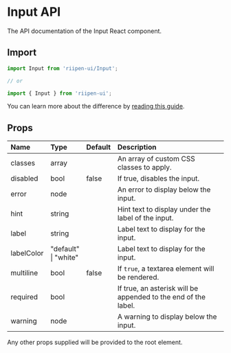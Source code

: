 <!--- This documentation is automatically generated, do not try to edit it. -->

# Input API

<p class="description">The API documentation of the Input React component.</p>

## Import

```js
import Input from 'riipen-ui/Input';

// or

import { Input } from 'riipen-ui';
```

You can learn more about the difference by [reading this guide](/guides/bundle-size).

## Props

| Name | Type | Default | Description |
|:-----|:-----|:--------|:------------|
| <span class="prop-name">classes</span> | <span class="prop-type">array</span> |  | An array of custom CSS classes to apply. |
| <span class="prop-name">disabled</span> | <span class="prop-type">bool</span> | <span class="prop-default">false</span> | If true, disables the input. |
| <span class="prop-name">error</span> | <span class="prop-type">node</span> |  | An error to display below the input. |
| <span class="prop-name">hint</span> | <span class="prop-type">string</span> |  | Hint text to display under the label of the input. |
| <span class="prop-name">label</span> | <span class="prop-type">string</span> |  | Label text to display for the input. |
| <span class="prop-name">labelColor</span> | <span class="prop-type">"default"<br>&#124;&nbsp;"white"</span> |  | Label text to display for the input. |
| <span class="prop-name">multiline</span> | <span class="prop-type">bool</span> | <span class="prop-default">false</span> | If `true`, a textarea element will be rendered. |
| <span class="prop-name">required</span> | <span class="prop-type">bool</span> |  | If true, an asterisk will be appended to the end of the label. |
| <span class="prop-name">warning</span> | <span class="prop-type">node</span> |  | A warning to display below the input. |


Any other props supplied will be provided to the root element.